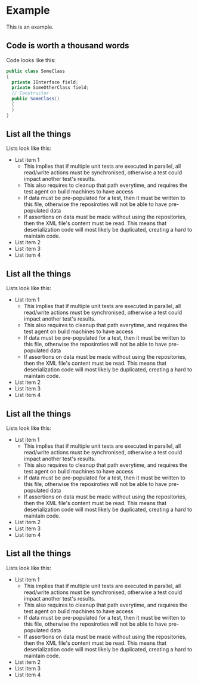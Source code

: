 # Example

This is an example.

## Code is worth a thousand words

Code looks like this:

```csharp
public class SomeClass
{
  private IInterface field;
  private SomeOtherClass field;
  // Constructor
  public SomeClass()
  {
  }
}
```

## List all the things

Lists look like this:

* List item 1
	* This implies that if multiple unit tests are executed in parallel, all read/write actions must be synchronised, otherwise a test could impact another test's results.
	* This also requires to cleanup that path everytime, and requires the test agent on build machines to have access
	* If data must be pre-populated for a test, then it must be written to this file, otherwise the reposiroties will not be able to have pre-populated data
	* If assertions on data must be made without using the repositories, then the XML file's content must be read. This means that deserialization code will most likely be duplicated, creating a hard to maintain code.
* List item 2
* List item 3
* List item 4


## List all the things

Lists look like this:

* List item 1
	* This implies that if multiple unit tests are executed in parallel, all read/write actions must be synchronised, otherwise a test could impact another test's results.
	* This also requires to cleanup that path everytime, and requires the test agent on build machines to have access
	* If data must be pre-populated for a test, then it must be written to this file, otherwise the reposiroties will not be able to have pre-populated data
	* If assertions on data must be made without using the repositories, then the XML file's content must be read. This means that deserialization code will most likely be duplicated, creating a hard to maintain code.
* List item 2
* List item 3
* List item 4


## List all the things

Lists look like this:

* List item 1
	* This implies that if multiple unit tests are executed in parallel, all read/write actions must be synchronised, otherwise a test could impact another test's results.
	* This also requires to cleanup that path everytime, and requires the test agent on build machines to have access
	* If data must be pre-populated for a test, then it must be written to this file, otherwise the reposiroties will not be able to have pre-populated data
	* If assertions on data must be made without using the repositories, then the XML file's content must be read. This means that deserialization code will most likely be duplicated, creating a hard to maintain code.
* List item 2
* List item 3
* List item 4


## List all the things

Lists look like this:

* List item 1
	* This implies that if multiple unit tests are executed in parallel, all read/write actions must be synchronised, otherwise a test could impact another test's results.
	* This also requires to cleanup that path everytime, and requires the test agent on build machines to have access
	* If data must be pre-populated for a test, then it must be written to this file, otherwise the reposiroties will not be able to have pre-populated data
	* If assertions on data must be made without using the repositories, then the XML file's content must be read. This means that deserialization code will most likely be duplicated, creating a hard to maintain code.
* List item 2
* List item 3
* List item 4